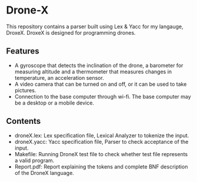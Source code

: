 # Drone-X
This repository contains a parser built using Lex & Yacc for my langauge, DroxeX.
DroxeX is designed for programming drones.

## Features
* A gyroscope that detects the inclination of the drone, a barometer for measuring altitude and a thermometer that measures changes in temperature, an acceleration sensor.
* A video camera that can be turned on and off, or it can be used to take pictures.
* Connection to the base computer through wi-fi. The base computer may be a desktop or a mobile device.
## Contents
* droneX.lex: Lex specification file, Lexical Analyzer to tokenize the input.
* droneX.yacc: Yacc specification file, Parser to check acceptance of the input.
* Makefile: Running DroneX test file to check whether test file represents a valid program.
* Report.pdf: Report explaining the tokens and complete BNF description of the DroneX language.

